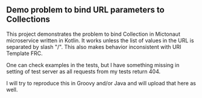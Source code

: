 ## Demo problem to bind URL parameters to Collections

This project demonstrates the problem to bind Collection in Mictonaut microservice written in Kotlin.
It works unless the list of values in the URL is separated by slash "/". This also makes behavior inconsistent with URI Template FRC.

One can check examples in the tests, but I have something missing in setting of test server as all requests from my tests return 404.

I will try to reproduce this in Groovy and/or Java and will upload that here as well.
